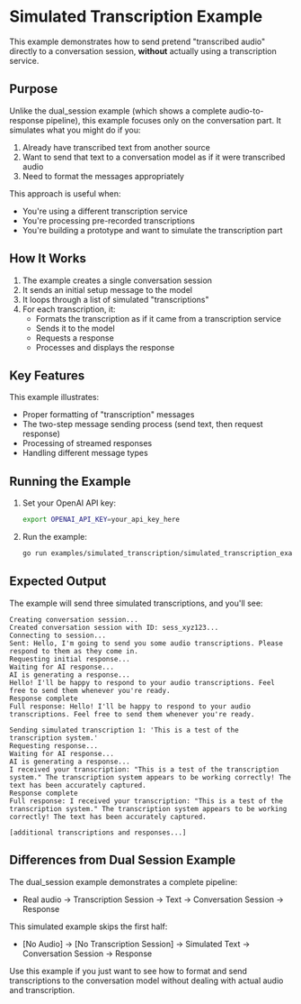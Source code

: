 # Simulated Transcription Example

This example demonstrates how to send pretend "transcribed audio" directly to a conversation session, **without** actually using a transcription service.

## Purpose

Unlike the dual_session example (which shows a complete audio-to-response pipeline), this example focuses only on the conversation part. It simulates what you might do if you:

1. Already have transcribed text from another source
2. Want to send that text to a conversation model as if it were transcribed audio
3. Need to format the messages appropriately

This approach is useful when:
- You're using a different transcription service
- You're processing pre-recorded transcriptions
- You're building a prototype and want to simulate the transcription part

## How It Works

1. The example creates a single conversation session
2. It sends an initial setup message to the model
3. It loops through a list of simulated "transcriptions"
4. For each transcription, it:
   - Formats the transcription as if it came from a transcription service
   - Sends it to the model
   - Requests a response
   - Processes and displays the response

## Key Features

This example illustrates:
- Proper formatting of "transcription" messages
- The two-step message sending process (send text, then request response)
- Processing of streamed responses
- Handling different message types

## Running the Example

1. Set your OpenAI API key:
   ```bash
   export OPENAI_API_KEY=your_api_key_here
   ```

2. Run the example:
   ```bash
   go run examples/simulated_transcription/simulated_transcription_example.go
   ```

## Expected Output

The example will send three simulated transcriptions, and you'll see:

```
Creating conversation session...
Created conversation session with ID: sess_xyz123...
Connecting to session...
Sent: Hello, I'm going to send you some audio transcriptions. Please respond to them as they come in.
Requesting initial response...
Waiting for AI response...
AI is generating a response...
Hello! I'll be happy to respond to your audio transcriptions. Feel free to send them whenever you're ready.
Response complete
Full response: Hello! I'll be happy to respond to your audio transcriptions. Feel free to send them whenever you're ready.

Sending simulated transcription 1: 'This is a test of the transcription system.'
Requesting response...
Waiting for AI response...
AI is generating a response...
I received your transcription: "This is a test of the transcription system." The transcription system appears to be working correctly! The text has been accurately captured.
Response complete
Full response: I received your transcription: "This is a test of the transcription system." The transcription system appears to be working correctly! The text has been accurately captured.

[additional transcriptions and responses...]
```

## Differences from Dual Session Example

The dual_session example demonstrates a complete pipeline:
- Real audio → Transcription Session → Text → Conversation Session → Response

This simulated example skips the first half:
- [No Audio] → [No Transcription Session] → Simulated Text → Conversation Session → Response

Use this example if you just want to see how to format and send transcriptions to the conversation model without dealing with actual audio and transcription. 